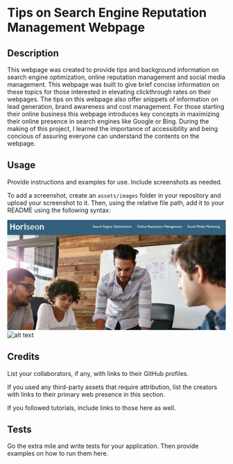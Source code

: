 # Tips on Search Engine Reputation Management Webpage

## Description

This webpage was created to provide tips and background information on search engine optimization, online reputation management and social media management. This webpage was built to give brief concise information on these topics for those interested in elevating clickthrough rates on their webpages. The tips on this webpage also offer snippets of information on lead generation, brand awareness and cost management. For those starting their online business this webpage introduces key concepts in maximizing their online presence in search engines like Google or Bing. During the making of this project, I learned the importance of accessibility and being concious of assuring everyone can understand the contents on the webpage. 

## Usage

Provide instructions and examples for use. Include screenshots as needed.

To add a screenshot, create an `assets/images` folder in your repository and upload your screenshot to it. Then, using the relative file path, add it to your README using the following syntax:

![Header, navigation panel and introduction img](./assets/images/Screenshot%202023-04-06%20152045.png)
![alt text](assets/images/screenshot.png)

## Credits

List your collaborators, if any, with links to their GitHub profiles.

If you used any third-party assets that require attribution, list the creators with links to their primary web presence in this section.

If you followed tutorials, include links to those here as well.

## Tests

Go the extra mile and write tests for your application. Then provide examples on how to run them here.